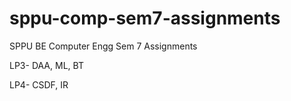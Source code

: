 # sppu-comp-sem7-assignments
SPPU BE Computer Engg Sem 7 Assignments

LP3-
DAA, ML, BT


LP4-
CSDF, IR